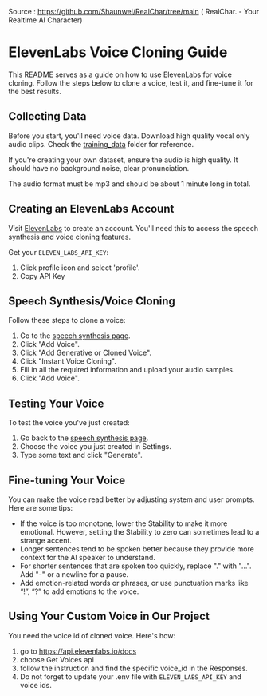 Source : https://github.com/Shaunwei/RealChar/tree/main ( RealChar. - Your Realtime AI Character)

# ElevenLabs Voice Cloning Guide


This README serves as a guide on how to use ElevenLabs for voice cloning. Follow the steps below to clone a voice, test it, and fine-tune it for the best results.

## Collecting Data

Before you start, you'll need voice data. Download high quality vocal only audio clips. Check the [training_data](.ai-example/audio/training_data) folder for reference.

If you're creating your own dataset, ensure the audio is high quality. It should have no background noise, clear pronunciation.

The audio format must be mp3 and should be about 1 minute long in total.

## Creating an ElevenLabs Account

Visit [ElevenLabs](https://beta.elevenlabs.io/) to create an account. You'll need this to access the speech synthesis and voice cloning features.

Get your `ELEVEN_LABS_API_KEY`:
1. Click profile icon and select 'profile'.
2. Copy API Key

## Speech Synthesis/Voice Cloning

Follow these steps to clone a voice:

1. Go to the [speech synthesis page](https://beta.elevenlabs.io/speech-synthesis).
2. Click "Add Voice".
3. Click "Add Generative or Cloned Voice".
4. Click "Instant Voice Cloning".
5. Fill in all the required information and upload your audio samples.
6. Click "Add Voice".

## Testing Your Voice

To test the voice you've just created:

1. Go back to the [speech synthesis page](https://beta.elevenlabs.io/speech-synthesis).
2. Choose the voice you just created in Settings.
4. Type some text and click "Generate".

## Fine-tuning Your Voice

You can make the voice read better by adjusting system and user prompts.
Here are some tips:

- If the voice is too monotone, lower the Stability to make it more emotional. However, setting the Stability to zero can sometimes lead to a strange accent.
- Longer sentences tend to be spoken better because they provide more context for the AI speaker to understand.
- For shorter sentences that are spoken too quickly, replace "." with "...". Add "-" or a newline for a pause.
- Add emotion-related words or phrases, or use punctuation marks like “!”, “?” to add emotions to the voice.

## Using Your Custom Voice in Our Project

You need the voice id of cloned voice. Here's how:
1. go to https://api.elevenlabs.io/docs
2. choose Get Voices api
3. follow the instruction and find the specific voice_id in the Responses.
4. Do not forget to update your .env file with `ELEVEN_LABS_API_KEY` and voice ids.


